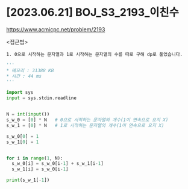 #   [2023.06.21] BOJ_S3_2193_이친수
https://www.acmicpc.net/problem/2193

<접근법>

```
1. 0으로 시작하는 문자열과 1로 시작하는 문자열의 수를 따로 구해 dp로 풀었습니다.
```


```python
'''
* 메모리 : 31388 KB
* 시간 : 44 ms
'''

import sys
input = sys.stdin.readline


N = int(input())
s_w_0 = [0] * N   # 0으로 시작하는 문자열의 개수(1이 연속으로 오지 X)
s_w_1 = [0] * N   # 1로 시작하는 문자열의 개수(1이 연속으로 오지 X)

s_w_0[0] = 1
s_w_1[0] = 1


for i in range(1, N):
  s_w_0[i] = s_w_0[i-1] + s_w_1[i-1]
  s_w_1[i] = s_w_0[i-1]

print(s_w_1[-1])

```
